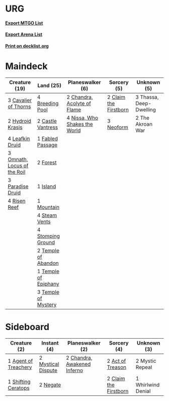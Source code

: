 # URG

#### [Export MTGO List](../collection/URG/URG.txt)
#### [Export Arena List](../collection/URG/URG_arena.txt)
#### [Print on decklist.org](http://decklist.org/?deckmain=4%09Breeding%20Pool%0A2%09Castle%20Vantress%0A3%09Cavalier%20of%20Thorns%0A2%09Chandra,%20Acolyte%20of%20Flame%0A2%09Claim%20the%20Firstborn%0A1%09Fabled%20Passage%0A2%09Forest%0A2%09Hydroid%20Krasis%0A1%09Island%0A4%09Leafkin%20Druid%0A1%09Mountain%0A3%09Neoform%0A4%09Nissa,%20Who%20Shakes%20the%20World%0A3%09Omnath,%20Locus%20of%20the%20Roil%0A3%09Paradise%20Druid%0A4%09Risen%20Reef%0A4%09Steam%20Vents%0A4%09Stomping%20Ground%0A2%09Temple%20of%20Abandon%0A1%09Temple%20of%20Epiphany%0A3%09Temple%20of%20Mystery%0A3%09Thassa,%20Deep-Dwelling%0A2%09The%20Akroan%20War&deckside=2%09Act%20of%20Treason%0A1%09Agent%20of%20Treachery%0A2%09Chandra,%20Awakened%20Inferno%0A2%09Claim%20the%20Firstborn%0A2%09Mystic%20Repeal%0A2%09Mystical%20Dispute%0A2%09Negate%0A1%09Shifting%20Ceratops%0A1%09Whirlwind%20Denial)
# Maindeck

|                                            Creature (19)                                             |                                           Land (25)                                           |                                            Planeswalker (6)                                            |                                          Sorcery (5)                                           |      Unknown (5)      |
|------------------------------------------------------------------------------------------------------|-----------------------------------------------------------------------------------------------|--------------------------------------------------------------------------------------------------------|------------------------------------------------------------------------------------------------|-----------------------|
|3 [Cavalier of Thorns](http://gatherer.wizards.com/Pages/Card/Details.aspx?multiverseid=466921)       |4 [Breeding Pool](http://gatherer.wizards.com/Pages/Card/Details.aspx?multiverseid=97088)      |2 [Chandra, Acolyte of Flame](http://gatherer.wizards.com/Pages/Card/Details.aspx?multiverseid=466880)  |2 [Claim the Firstborn](http://gatherer.wizards.com/Pages/Card/Details.aspx?multiverseid=473080)|3 Thassa, Deep-Dwelling|
|2 [Hydroid Krasis](http://gatherer.wizards.com/Pages/Card/Details.aspx?multiverseid=457327)           |2 [Castle Vantress](http://gatherer.wizards.com/Pages/Card/Details.aspx?multiverseid=473204)   |4 [Nissa, Who Shakes the World](http://gatherer.wizards.com/Pages/Card/Details.aspx?multiverseid=461096)|3 [Neoform](http://gatherer.wizards.com/Pages/Card/Details.aspx?multiverseid=461133)            |2 The Akroan War       |
|4 [Leafkin Druid](http://gatherer.wizards.com/Pages/Card/Details.aspx?multiverseid=466932)            |1 [Fabled Passage](http://gatherer.wizards.com/Pages/Card/Details.aspx?multiverseid=473206)    |                                                                                                        |                                                                                                |                       |
|3 [Omnath, Locus of the Roil](http://gatherer.wizards.com/Pages/Card/Details.aspx?multiverseid=466970)|2 [Forest](http://gatherer.wizards.com/Pages/Card/Details.aspx?multiverseid=439860)            |                                                                                                        |                                                                                                |                       |
|3 [Paradise Druid](http://gatherer.wizards.com/Pages/Card/Details.aspx?multiverseid=461098)           |1 [Island](http://gatherer.wizards.com/Pages/Card/Details.aspx?multiverseid=439857)            |                                                                                                        |                                                                                                |                       |
|4 [Risen Reef](http://gatherer.wizards.com/Pages/Card/Details.aspx?multiverseid=466971)               |1 [Mountain](http://gatherer.wizards.com/Pages/Card/Details.aspx?multiverseid=439859)          |                                                                                                        |                                                                                                |                       |
|                                                                                                      |4 [Steam Vents](http://gatherer.wizards.com/Pages/Card/Details.aspx?multiverseid=405109)       |                                                                                                        |                                                                                                |                       |
|                                                                                                      |4 [Stomping Ground](http://gatherer.wizards.com/Pages/Card/Details.aspx?multiverseid=405110)   |                                                                                                        |                                                                                                |                       |
|                                                                                                      |2 [Temple of Abandon](http://gatherer.wizards.com/Pages/Card/Details.aspx?multiverseid=373711) |                                                                                                        |                                                                                                |                       |
|                                                                                                      |1 [Temple of Epiphany](http://gatherer.wizards.com/Pages/Card/Details.aspx?multiverseid=442808)|                                                                                                        |                                                                                                |                       |
|                                                                                                      |3 [Temple of Mystery](http://gatherer.wizards.com/Pages/Card/Details.aspx?multiverseid=373571) |                                                                                                        |                                                                                                |                       |


# Sideboard

|                                         Creature (2)                                          |                                         Instant (4)                                         |                                           Planeswalker (2)                                           |                                          Sorcery (4)                                           |   Unknown (3)    |
|-----------------------------------------------------------------------------------------------|---------------------------------------------------------------------------------------------|------------------------------------------------------------------------------------------------------|------------------------------------------------------------------------------------------------|------------------|
|1 [Agent of Treachery](http://gatherer.wizards.com/Pages/Card/Details.aspx?multiverseid=466797)|2 [Mystical Dispute](http://gatherer.wizards.com/Pages/Card/Details.aspx?multiverseid=473020)|2 [Chandra, Awakened Inferno](http://gatherer.wizards.com/Pages/Card/Details.aspx?multiverseid=466881)|2 [Act of Treason](http://gatherer.wizards.com/Pages/Card/Details.aspx?multiverseid=442107)     |2 Mystic Repeal   |
|1 [Shifting Ceratops](http://gatherer.wizards.com/Pages/Card/Details.aspx?multiverseid=466948) |2 [Negate](http://gatherer.wizards.com/Pages/Card/Details.aspx?multiverseid=423707)          |                                                                                                      |2 [Claim the Firstborn](http://gatherer.wizards.com/Pages/Card/Details.aspx?multiverseid=473080)|1 Whirlwind Denial|

